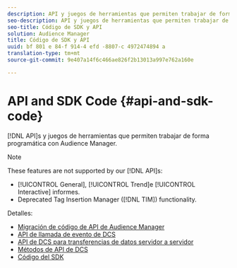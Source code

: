 ```yaml
---
description: API y juegos de herramientas que permiten trabajar de forma programática con Audience Manager.
seo-description: API y juegos de herramientas que permiten trabajar de forma programática con Audience Manager.
seo-title: Código de SDK y API
solution: Audience Manager
title: Código de SDK y API
uuid: bf 801 e 84-f 914-4 efd -8807-c 4972474894 a
translation-type: tm+mt
source-git-commit: 9e407a14f6c466ae826f2b13013a997e762a160e

---
```



# API and SDK Code {#api-and-sdk-code}

[!DNL API]s y juegos de herramientas que permiten trabajar de forma programática con Audience Manager.

>[!NOTE]
>
>These features are not supported by our [!DNL API]s:
>
>* [!UICONTROL General], [!UICONTROL Trend]e [!UICONTROL Interactive] informes.
>* Deprecated Tag Insertion Manager ([!DNL TIM]) functionality.


Detalles:

* [Migración de código de API de Audience Manager](api-swagger-migration.md)
* [API de llamada de evento de DCS](dcs-intro/dcs-event-calls/dcs-event-calls.md)
* [API de DCS para transferencias de datos servidor a servidor](dcs-intro/dcs-s2s/dcs-s2s.md)
* [Métodos de API de DCS](dcs-intro/dcs-api-reference/dcs-api-methods.md)
* [Código del SDK](/help/using/api/aam-sdk.md)
